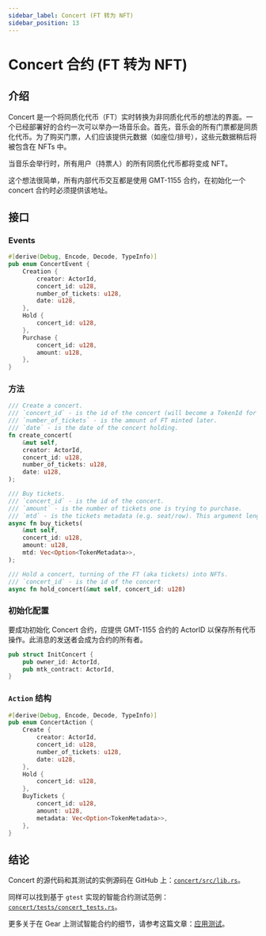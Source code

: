 ```yaml
---
sidebar_label: Concert (FT 转为 NFT)
sidebar_position: 13
---
```


# Concert 合约 (FT 转为 NFT)

## 介绍

Concert 是一个将同质化代币（FT）实时转换为非同质化代币的想法的界面。一个已经部署好的合约一次可以举办一场音乐会。首先，音乐会的所有门票都是同质化代币。为了购买门票，人们应该提供元数据（如座位/排号），这些元数据稍后将被包含在 NFTs 中。

当音乐会举行时，所有用户（持票人）的所有同质化代币都将变成 NFT。

这个想法很简单，所有内部代币交互都是使用 GMT-1155 合约，在初始化一个 concert 合约时必须提供该地址。

## 接口

### Events

```rust
#[derive(Debug, Encode, Decode, TypeInfo)]
pub enum ConcertEvent {
    Creation {
        creator: ActorId,
        concert_id: u128,
        number_of_tickets: u128,
        date: u128,
    },
    Hold {
        concert_id: u128,
    },
    Purchase {
        concert_id: u128,
        amount: u128,
    },
}
```
### 方法

```rust
/// Create a concert.
/// `concert_id` - is the id of the concert (will become a TokenId for FT minted later).
/// `number_of_tickets` - is the amount of FT minted later.
/// `date` - is the date of the concert holding.
fn create_concert(
    &mut self,
    creator: ActorId,
    concert_id: u128,
    number_of_tickets: u128,
    date: u128,
);

/// Buy tickets.
/// `concert_id` - is the id of the concert.
/// `amount` - is the number of tickets one is trying to purchase.
/// `mtd` - is the tickets metadata (e.g. seat/row). This argument length should equal the `amount` value.
async fn buy_tickets(
    &mut self,
    concert_id: u128,
    amount: u128,
    mtd: Vec<Option<TokenMetadata>>,
);

/// Hold a concert, turning of the FT (aka tickets) into NFTs.
/// `concert_id` - is the id of the concert
async fn hold_concert(&mut self, concert_id: u128)
```

### 初始化配置

要成功初始化 Concert 合约，应提供 GMT-1155 合约的 ActorID 以保存所有代币操作。此消息的发送者会成为合约的所有者。

```rust
pub struct InitConcert {
    pub owner_id: ActorId,
    pub mtk_contract: ActorId,
}
```

### `Action` 结构

```rust
#[derive(Debug, Encode, Decode, TypeInfo)]
pub enum ConcertAction {
    Create {
        creator: ActorId,
        concert_id: u128,
        number_of_tickets: u128,
        date: u128,
    },
    Hold {
        concert_id: u128,
    },
    BuyTickets {
        concert_id: u128,
        amount: u128,
        metadata: Vec<Option<TokenMetadata>>,
    },
}
```

## 结论

Concert 的源代码和其测试的实例源码在 GitHub 上：[`concert/src/lib.rs`](https://github.com/gear-dapps/concert/blob/master/src/lib.rs)。

同样可以找到基于 `gtest` 实现的智能合约测试范例：[`concert/tests/concert_tests.rs`](https://github.com/gear-dapps/concert/blob/master/tests/concert_tests.rs)。

更多关于在 Gear 上测试智能合约的细节，请参考这篇文章：[应用测试](/developing-contracts/testing)。
